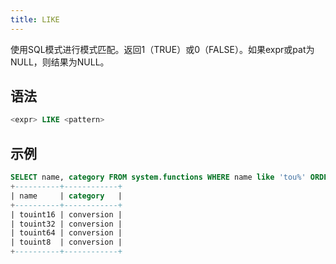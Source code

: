 ```yaml
---
title: LIKE
---
```


使用SQL模式进行模式匹配。返回1（TRUE）或0（FALSE）。如果expr或pat为NULL，则结果为NULL。

## 语法

```sql
<expr> LIKE <pattern>
```

## 示例

```sql
SELECT name, category FROM system.functions WHERE name like 'tou%' ORDER BY name;
+----------+------------+
| name     | category   |
+----------+------------+
| touint16 | conversion |
| touint32 | conversion |
| touint64 | conversion |
| touint8  | conversion |
+----------+------------+
```